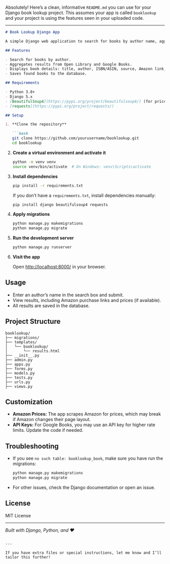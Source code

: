 Absolutely! Here’s a clean, informative `README.md` you can use for your Django book lookup project. This assumes your app is called `booklookup` and your project is using the features seen in your uploaded code.

---

````markdown
# Book Lookup Django App

A simple Django web application to search for books by author name, aggregate results from Open Library and Google Books, and display purchase links (including Amazon pricing) for each found book.

## Features

- Search for books by author.
- Aggregates results from Open Library and Google Books.
- Displays book details: title, author, ISBN/ASIN, source, Amazon link, and price.
- Saves found books to the database.

## Requirements

- Python 3.8+
- Django 5.x
- [BeautifulSoup4](https://pypi.org/project/beautifulsoup4/) (for price scraping)
- [requests](https://pypi.org/project/requests/)

## Setup

1. **Clone the repository**

   ```bash
   git clone https://github.com/yourusername/booklookup.git
   cd booklookup
````

2. **Create a virtual environment and activate it**

   ```bash
   python -m venv venv
   source venv/bin/activate  # On Windows: venv\Scripts\activate
   ```

3. **Install dependencies**

   ```bash
   pip install -r requirements.txt
   ```

   If you don’t have a `requirements.txt`, install dependencies manually:

   ```bash
   pip install django beautifulsoup4 requests
   ```

4. **Apply migrations**

   ```bash
   python manage.py makemigrations
   python manage.py migrate
   ```

5. **Run the development server**

   ```bash
   python manage.py runserver
   ```

6. **Visit the app**

   Open [http://localhost:8000/](http://localhost:8000/) in your browser.

## Usage

* Enter an author’s name in the search box and submit.
* View results, including Amazon purchase links and prices (if available).
* All results are saved in the database.

## Project Structure

```
booklookup/
├── migrations/
├── templates/
│   └── booklookup/
│       └── results.html
├── __init__.py
├── admin.py
├── apps.py
├── forms.py
├── models.py
├── tests.py
├── urls.py
├── views.py
```

## Customization

* **Amazon Prices:** The app scrapes Amazon for prices, which may break if Amazon changes their page layout.
* **API Keys:** For Google Books, you may use an API key for higher rate limits. Update the code if needed.

## Troubleshooting

* If you see `no such table: booklookup_book`, make sure you have run the migrations:

  ```bash
  python manage.py makemigrations
  python manage.py migrate
  ```

* For other issues, check the Django documentation or open an issue.

## License

MIT License

---

*Built with Django, Python, and ❤️*

```

---

If you have extra files or special instructions, let me know and I’ll tailor this further!
```
